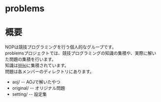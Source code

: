 problems
========

# 概要
NOPは競技プログラミングを行う個人的なグループです。  
problemsプロジェクトでは、競技プログラミングの知識の集積や、実際に解いた問題の集積を行います。  
知識は[Wiki](https://github.com/nop7/problems/wiki)に集積されています。  
問題は各メンバーのディレクトリにあります。  

* aoj/ 
-- AOJで解いたやつ
* original/
-- オリジナル問題
* setting/
-- 設定集
